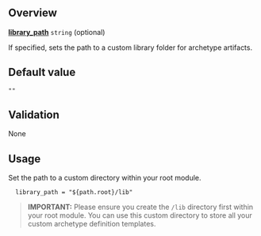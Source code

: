 <!-- markdownlint-disable first-line-h1 -->
## Overview

[**library_path**](#overview) `string` (optional)

If specified, sets the path to a custom library folder for archetype artifacts.

## Default value

`""`

## Validation

None

## Usage

Set the path to a custom directory within your root module.

```hcl
  library_path = "${path.root}/lib"
```

> **IMPORTANT:** Please ensure you create the `/lib` directory first within your root module. You can use this custom directory to store all your custom archetype definition templates.

[//]: # "************************"
[//]: # "INSERT LINK LABELS BELOW"
[//]: # "************************"
